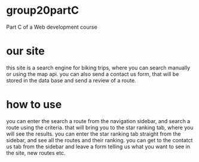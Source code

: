 # group20partC
 Part C of a Web development course
# our site
this site is a search engine for biking trips, where you can search manually or 
using the map api. you can also send a contact us form, that will be stored in the data base and send a review of a route.
# how to use
you can enter the search a route from the navigation sidebar, and search a route using the criteria. that will bring you to the star ranking tab, where you will see the results.
you can enter the star ranking tab straight from the sidebar, and see all the routes and their ranking.
you can get to the contatct us tab from the sidebar and leave a form telling us what you want to see in the site, new routes etc.

